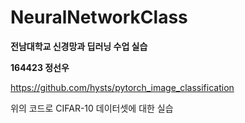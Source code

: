 # NeuralNetworkClass

**전남대학교 신경망과 딥러닝 수업 실습**

**164423 정선우**





https://github.com/hysts/pytorch_image_classification 

위의 코드로 CIFAR-10 데이터셋에 대한 실습